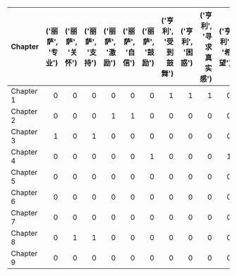 | Chapter   |   ('丽萨', '专业') |   ('丽萨', '关怀') |   ('丽萨', '支持') |   ('丽萨', '激励') |   ('丽萨', '自信') |   ('丽萨', '鼓励') |   ('亨利', '受到鼓舞') |   ('亨利', '困惑') |   ('亨利', '寻求真实感') |   ('亨利', '希望') |   ('亨利', '惊讶') |   ('亨利', '愿意帮助') |   ('亨利', '支持') |   ('亨利', '期待') |   ('亨利', '自信') |   ('亨利', '赞美') |   ('亨利', '赞赏') |   ('亨利', '钦佩') |   ('亨利', '鼓励') |   ('克拉克', '信任') |   ('克拉克', '反思') |   ('克拉克', '哲思') |   ('克拉克', '寻找快乐') |   ('克拉克', '建议') |   ('克拉克', '支持') |   ('克拉克', '暗示') |   ('奥斯卡', '乐观') |   ('奥斯卡', '幽默') |   ('奥斯卡', '支持') |   ('奥斯卡', '旁观') |   ('奥斯卡', '期待') |   ('奥斯卡', '欣赏') |   ('奥斯卡', '肯定') |   ('奥斯卡', '认可') |   ('奥斯卡', '鼓励') |   ('奥斯卡', '鼓舞') |   ('玛丽莲', '信任') |   ('玛丽莲', '批判') |   ('玛丽莲', '支持') |   ('玛丽莲', '现实') |   ('艾莉丝', '不确定') |   ('艾莉丝', '充满力量') |   ('艾莉丝', '关心') |   ('艾莉丝', '决心') |   ('艾莉丝', '努力') |   ('艾莉丝', '坚定') |   ('艾莉丝', '感激') |   ('艾莉丝', '期待') |   ('艾莉丝', '激动') |   ('艾莉丝', '积极') |   ('艾莉丝', '紧张') |   ('艾莉丝', '自信') |   ('艾莉丝', '被赞美') |   ('艾莉丝', '鼓舞') |   ('菲奥娜', '关心') |   ('菲奥娜', '建议') |   ('菲奥娜', '提醒') |   ('菲奥娜', '支持') |   ('菲奥娜', '深思') |   ('菲奥娜', '鼓励') |   ('贝拉', '不屑') |   ('贝拉', '享受生活') |   ('贝拉', '关心') |   ('贝拉', '劝告') |   ('贝拉', '怀疑') |   ('贝拉', '提醒') |   ('贝拉', '警告') |   ('贝拉', '讽刺') |
|:----------|---------------:|---------------:|---------------:|---------------:|---------------:|---------------:|-----------------:|---------------:|------------------:|---------------:|---------------:|-----------------:|---------------:|---------------:|---------------:|---------------:|---------------:|---------------:|---------------:|----------------:|----------------:|----------------:|------------------:|----------------:|----------------:|----------------:|----------------:|----------------:|----------------:|----------------:|----------------:|----------------:|----------------:|----------------:|----------------:|----------------:|----------------:|----------------:|----------------:|----------------:|-----------------:|------------------:|----------------:|----------------:|----------------:|----------------:|----------------:|----------------:|----------------:|----------------:|----------------:|----------------:|-----------------:|----------------:|----------------:|----------------:|----------------:|----------------:|----------------:|----------------:|---------------:|-----------------:|---------------:|---------------:|---------------:|---------------:|---------------:|---------------:|
| Chapter 1 |              0 |              0 |              0 |              0 |              0 |              0 |                1 |              1 |                 1 |              0 |              0 |                0 |              0 |              0 |              0 |              0 |              0 |              0 |              0 |               0 |               0 |               0 |                 0 |               0 |               1 |               0 |               0 |               0 |               1 |               0 |               0 |               0 |               0 |               0 |               1 |               0 |               0 |               0 |               0 |               0 |                0 |                 0 |               1 |               0 |               0 |               0 |               0 |               0 |               0 |               0 |               0 |               0 |                0 |               1 |               0 |               1 |               0 |               0 |               0 |               0 |              0 |                0 |              0 |              0 |              0 |              0 |              0 |              0 |
| Chapter 2 |              0 |              0 |              0 |              1 |              1 |              0 |                0 |              0 |                 0 |              0 |              0 |                0 |              0 |              0 |              0 |              0 |              1 |              0 |              1 |               0 |               1 |               0 |                 0 |               1 |               0 |               0 |               0 |               0 |               0 |               0 |               0 |               1 |               0 |               0 |               0 |               1 |               1 |               0 |               1 |               0 |                0 |                 0 |               0 |               0 |               0 |               1 |               0 |               0 |               0 |               1 |               0 |               0 |                0 |               0 |               1 |               0 |               0 |               1 |               0 |               0 |              0 |                1 |              0 |              1 |              0 |              0 |              0 |              0 |
| Chapter 3 |              1 |              0 |              1 |              0 |              0 |              0 |                0 |              0 |                 0 |              0 |              0 |                1 |              1 |              0 |              0 |              0 |              0 |              0 |              0 |               0 |               0 |               0 |                 1 |               0 |               1 |               0 |               0 |               0 |               1 |               1 |               0 |               0 |               0 |               0 |               0 |               0 |               0 |               0 |               0 |               0 |                1 |                 0 |               0 |               0 |               0 |               0 |               0 |               1 |               0 |               0 |               0 |               0 |                0 |               0 |               0 |               0 |               0 |               1 |               0 |               1 |              1 |                0 |              0 |              0 |              0 |              0 |              0 |              1 |
| Chapter 4 |              0 |              0 |              0 |              0 |              0 |              1 |                0 |              0 |                 0 |              1 |              0 |                0 |              0 |              0 |              0 |              0 |              0 |              1 |              0 |               1 |               0 |               0 |                 0 |               0 |               1 |               0 |               1 |               1 |               0 |               0 |               0 |               0 |               0 |               0 |               0 |               0 |               0 |               0 |               0 |               0 |                0 |                 0 |               0 |               1 |               0 |               0 |               1 |               0 |               0 |               0 |               0 |               0 |                0 |               0 |               0 |               0 |               0 |               1 |               0 |               0 |              0 |                0 |              1 |              0 |              0 |              1 |              0 |              0 |
| Chapter 5 |              0 |              0 |              0 |              0 |              0 |              0 |                0 |              0 |                 0 |              0 |              0 |                0 |              0 |              0 |              0 |              0 |              0 |              0 |              0 |               0 |               0 |               0 |                 0 |               0 |               0 |               0 |               0 |               0 |               0 |               0 |               1 |               0 |               0 |               1 |               0 |               0 |               0 |               0 |               0 |               0 |                0 |                 0 |               0 |               1 |               0 |               0 |               1 |               0 |               1 |               0 |               0 |               0 |                0 |               0 |               0 |               0 |               0 |               1 |               0 |               1 |              0 |                0 |              0 |              0 |              0 |              0 |              0 |              0 |
| Chapter 6 |              0 |              0 |              0 |              0 |              0 |              0 |                0 |              0 |                 0 |              0 |              0 |                0 |              0 |              0 |              0 |              0 |              0 |              0 |              0 |               0 |               0 |               0 |                 0 |               0 |               0 |               0 |               0 |               0 |               1 |               0 |               0 |               0 |               0 |               0 |               0 |               0 |               0 |               0 |               0 |               0 |                0 |                 0 |               0 |               0 |               0 |               0 |               1 |               0 |               0 |               0 |               0 |               0 |                0 |               0 |               0 |               0 |               0 |               0 |               0 |               0 |              0 |                0 |              0 |              0 |              0 |              0 |              0 |              0 |
| Chapter 7 |              0 |              0 |              0 |              0 |              0 |              0 |                0 |              0 |                 0 |              0 |              0 |                0 |              0 |              0 |              1 |              0 |              0 |              0 |              1 |               0 |               0 |               0 |                 0 |               0 |               0 |               0 |               0 |               0 |               0 |               0 |               0 |               0 |               0 |               0 |               0 |               0 |               0 |               0 |               0 |               0 |                0 |                 0 |               0 |               0 |               1 |               0 |               0 |               0 |               0 |               0 |               1 |               0 |                0 |               0 |               0 |               0 |               0 |               1 |               0 |               0 |              0 |                0 |              0 |              0 |              0 |              0 |              0 |              0 |
| Chapter 8 |              0 |              1 |              1 |              0 |              0 |              0 |                0 |              0 |                 0 |              0 |              1 |                0 |              0 |              0 |              0 |              1 |              0 |              0 |              0 |               0 |               0 |               1 |                 0 |               0 |               0 |               1 |               0 |               0 |               1 |               0 |               0 |               0 |               1 |               0 |               0 |               0 |               0 |               1 |               0 |               1 |                0 |                 0 |               0 |               0 |               0 |               0 |               0 |               0 |               0 |               0 |               0 |               1 |                1 |               0 |               0 |               0 |               1 |               0 |               1 |               0 |              0 |                0 |              0 |              0 |              1 |              0 |              1 |              0 |
| Chapter 9 |              0 |              0 |              0 |              0 |              0 |              0 |                0 |              0 |                 0 |              0 |              0 |                0 |              1 |              1 |              0 |              0 |              0 |              0 |              0 |               0 |               0 |               0 |                 0 |               0 |               0 |               0 |               0 |               0 |               0 |               0 |               0 |               0 |               0 |               0 |               0 |               0 |               0 |               0 |               0 |               0 |                0 |                 1 |               0 |               0 |               0 |               0 |               0 |               1 |               0 |               0 |               0 |               0 |                0 |               0 |               0 |               0 |               0 |               1 |               0 |               1 |              0 |                0 |              0 |              0 |              0 |              0 |              0 |              0 |